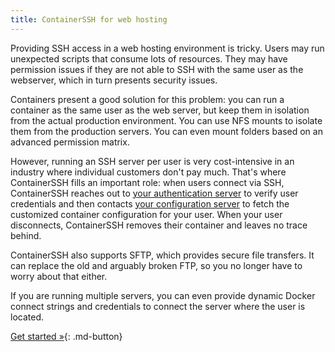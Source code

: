 ```yaml
---
title: ContainerSSH for web hosting
---
```


Providing SSH access in a web hosting environment is tricky. Users may run unexpected scripts that consume lots of resources. They may have permission issues if they are not able to SSH with the same user as the webserver, which in turn presents security issues.

Containers present a good solution for this problem: you can run a container as the same user as the web server, but keep them in isolation from the actual production environment. You can use NFS mounts to isolate them from the production servers. You can even mount folders based on an advanced permission matrix.

However, running an SSH server per user is very cost-intensive in an industry where individual customers don't pay much. That's where ContainerSSH fills an important role: when users connect via SSH, ContainerSSH reaches out to [your authentication server](../reference/auth.md) to verify user credentials and then contacts [your configuration server](../reference/configserver.md) to fetch the customized container configuration for your user. When your user disconnects, ContainerSSH removes their container and leaves no trace behind.

ContainerSSH also supports SFTP, which provides secure file transfers. It can replace the old and arguably broken FTP, so you no longer have to worry about that either.

If you are running multiple servers, you can even provide dynamic Docker connect strings and credentials to connect the server where the user is located.

[Get started »](../getting-started/index.md){: .md-button}